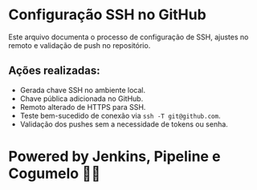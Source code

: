 # Configuração SSH no GitHub

Este arquivo documenta o processo de configuração de SSH, ajustes no remoto e validação de push no repositório.

## Ações realizadas:
- Gerada chave SSH no ambiente local.
- Chave pública adicionada no GitHub.
- Remoto alterado de HTTPS para SSH.
- Teste bem-sucedido de conexão via `ssh -T git@github.com`.
- Validação dos pushes sem a necessidade de tokens ou senha.

# Powered by Jenkins, Pipeline e Cogumelo 🍄🚀
